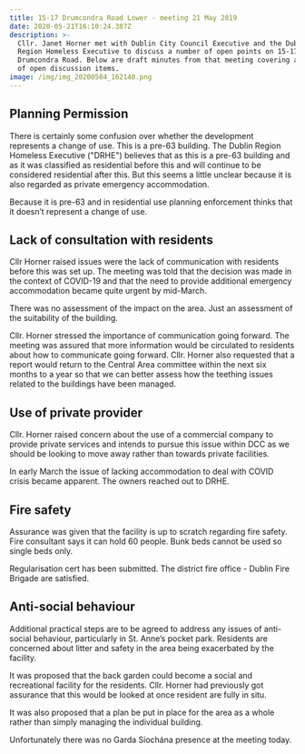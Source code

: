 ```yaml
---
title: 15-17 Drumcondra Road Lower - meeting 21 May 2019
date: 2020-05-21T16:10:24.387Z
description: >-
  Cllr. Janet Horner met with Dublin City Council Executive and the Dublin
  Region Homeless Executive to discuss a number of open points on 15-17
  Drumcondra Road. Below are draft minutes from that meeting covering a number
  of open discussion items.
image: /img/img_20200504_162140.png
---
```

## Planning Permission

There is certainly some confusion over whether the development represents a change of use. This is a pre-63 building.  The Dublin Region Homeless Executive ("DRHE") believes that as this is a pre-63 building and as it was classified as residential before this and will continue to be considered residential after this. But this seems a little unclear because it is also regarded as private emergency accommodation.

Because it is pre-63 and in residential use planning enforcement thinks that it doesn’t represent a change of use.

## Lack of consultation with residents

Cllr Horner raised issues were the lack of communication with residents before this was set up. The meeting was told that the decision was made in the context of COVID-19 and that the need to provide additional  emergency accommodation became quite urgent by mid-March.

There was no assessment of the impact on the area. Just an assessment of the suitability of the building.

Cllr. Horner stressed the importance of communication going forward. The meeting was assured that more information would be circulated to residents about how to communicate going forward.  Cllr. Horner also requested that a report would return to the Central Area committee within the next six months to a year so that we can better assess how the teething issues related to the buildings have been managed.

## Use of private provider

Cllr. Horner raised concern about the use of a commercial company to provide private services and intends to pursue this issue within DCC as we should be looking to move away rather than towards private facilities.

In early March the issue of lacking accommodation to deal with COVID crisis became apparent. The owners reached out to DRHE.

## Fire safety

Assurance was given that the facility is up to scratch regarding fire safety. Fire consultant says it can hold 60 people. Bunk beds cannot be used so single beds only.

Regularisation cert has been submitted.  The district fire office - Dublin Fire Brigade are satisfied. 

## Anti-social behaviour

Additional practical steps are to be agreed to address any issues of anti-social behaviour, particularly in St. Anne’s pocket park. Residents are concerned about litter and safety in the area being exacerbated by the facility. 

It was proposed that the back garden could become a social and recreational facility for the residents. Cllr. Horner had previously got assurance that this would be looked at once resident are fully in situ. 

It was also proposed that a plan be put in place for the area as a whole rather than simply managing the individual building.

Unfortunately there was no Garda Síochána presence at the meeting today.
